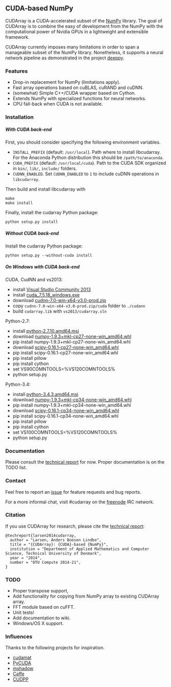 ## CUDA-based NumPy

CUDArray is a CUDA-accelerated subset of the [NumPy](http://www.numpy.org/) library.
The goal of CUDArray is to combine the easy of development from the NumPy with the computational power of Nvidia GPUs in a lightweight and extensible framework.

CUDArray currently imposes many limitations in order to span a manageable subset of the NumPy library.
Nonetheless, it supports a neural network pipeline as demonstrated in the project [deeppy](http://github.com/andersbll/deeppy/).


### Features
- Drop-in replacement for NumPy (limitations apply).
- Fast array operations based on cuBLAS, cuRAND and cuDNN.
- (somewhat) Simple C++/CUDA wrapper based on Cython.
- Extends NumPy with specialized functions for neural networks.
- CPU fall-back when CUDA is not available.


### Installation
##### With CUDA back-end
First, you should consider specifying the following environment variables.
 - `INSTALL_PREFIX` (default: `/usr/local`). Path where to install libcudarray. For the Anaconda Python distribution this should be `/path/to/anaconda`.
 - `CUDA_PREFIX` (default: `/usr/local/cuda`). Path to the CUDA SDK organized in `bin/`, `lib/`, `include/` folders.
 - `CUDNN_ENABLED`. Set `CUDNN_ENABLED` to `1` to include cuDNN operations in `libcudarray`.

Then build and install libcudarray with

    make
    make install

Finally, install the cudarray Python package:

    python setup.py install


##### Without CUDA back-end
Install the cudarray Python package:

    python setup.py --without-cuda install

##### On Windows with CUDA back-end

CUDA, CudNN and vs2013:

 - install [Visual Studio Community 2013](https://www.visualstudio.com/en-us/news/vs2013-community-vs.aspx)
 - install [cuda_7.5.18_windows.exe](https://developer.nvidia.com/cuda-downloads)
 - download [cudnn-7.0-win-x64-v3.0-prod.zip](https://developer.nvidia.com/cudnn)
 - copy `cudnn-7.0-win-x64-v3.0-prod.zip/cuda` folder to `./cudann`
 - build `cudarray.lib` with `vs2013/cudarray.sln`

Python-2.7:

 - install [python-2.7.10.amd64.msi](https://www.python.org/downloads/)
 - download [numpy-1.9.3+mkl-cp27-none-win_amd64.whl](http://www.lfd.uci.edu/~gohlke/pythonlibs/)
 - pip install numpy-1.9.3+mkl-cp27-none-win_amd64.whl
 - download [scipy-0.16.1-cp27-none-win_amd64.whl](http://www.lfd.uci.edu/~gohlke/pythonlibs/)
 - pip install scipy-0.16.1-cp27-none-win_amd64.whl
 - pip install pillow
 - pip install cython
 - set VS90COMNTOOLS=%VS120COMNTOOLS%
 - python setup.py
    
Python-3.4:
 
 - install [python-3.4.3.amd64.msi](https://www.python.org/downloads/)
 - download [numpy-1.9.3+mkl-cp34-none-win_amd64.whl](http://www.lfd.uci.edu/~gohlke/pythonlibs/)
 - pip install numpy-1.9.3+mkl-cp34-none-win_amd64.whl
 - download [scipy-0.16.1-cp34-none-win_amd64.whl](http://www.lfd.uci.edu/~gohlke/pythonlibs/)
 - pip install scipy-0.16.1-cp34-none-win_amd64.whl
 - pip install pillow
 - pip install cython
 - set VS100COMNTOOLS=%VS120COMNTOOLS%
 - python setup.py

### Documentation
Please consult the [technical report][techreport] for now.
Proper documentation is on the TODO list.


### Contact
Feel free to report an [issue](http://github.com/andersbll/cudarray/issues) for feature requests and bug reports.

For a more informal chat, visit #cudarray on the [freenode](http://freenode.net/) IRC network.


### Citation
If you use CUDArray for research, please cite the [technical report][techreport]:

    @techreport{larsen2014cudarray,
      author = "Larsen, Anders Boesen Lindbo",
      title = "{CUDArray}: {CUDA}-based {NumPy}",
      institution = "Department of Applied Mathematics and Computer Science, Technical University of Denmark",
      year = "2014",
      number = "DTU Compute 2014-21",
    }


### TODO
- Proper transpose support,
- Add functionality for copying from NumPy array to existing CUDArray array.
- FFT module based on cuFFT.
- Unit tests!
- Add documentation to wiki.
- Windows/OS X support.


### Influences
Thanks to the following projects for inspiration.
 - [cudamat](http://github.com/cudamat/cudamat)
 - [PyCUDA](http://mathema.tician.de/software/pycuda/)
 - [mshadow](http://github.com/tqchen/mshadow/)
 - [Caffe](http://caffe.berkeleyvision.org/)
 - [CUDPP](http://cudpp.github.io/)


[techreport]: http://www2.compute.dtu.dk/~abll/pubs/larsen2014cudarray.pdf
